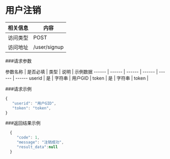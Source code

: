 # 用户注销
 相关信息 | 内容
 ------ | ------
 访问类型 | POST
 访问地址 | /user/signup

###请求参数

 参数名称 | 是否必填 | 类型 | 说明 | 示例数据
 ------ | ------ | ------ | ------ | ------ | ------
 userid | 是 | 字符串 | 用户GID | 
 token | 是 | 字符串 | token | 

###请求示例
```javascript
{
   "userid": "用户GID",
   "token": "token",
}
```

###返回结果示例

```javascript
  {
     "code": 1,
     "message": "注销成功",
     "result_data":null
  }
```
